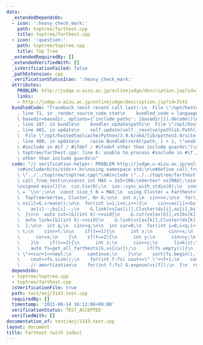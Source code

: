 ```yaml
---
data:
  _extendedDependsOn:
  - icon: ':heavy_check_mark:'
    path: toptree/farthest.cpp
    title: toptree/farthest.cpp
  - icon: ':question:'
    path: toptree/toptree.cpp
    title: Top Tree
  _extendedRequiredBy: []
  _extendedVerifiedWith: []
  _isVerificationFailed: false
  _pathExtension: cpp
  _verificationStatusIcon: ':heavy_check_mark:'
  attributes:
    PROBLEM: http://judge.u-aizu.ac.jp/onlinejudge/description.jsp?id=3143
    links:
    - http://judge.u-aizu.ac.jp/onlinejudge/description.jsp?id=3143
  bundledCode: "Traceback (most recent call last):\n  File \"/opt/hostedtoolcache/Python/3.9.6/x64/lib/python3.9/site-packages/onlinejudge_verify/documentation/build.py\"\
    , line 71, in _render_source_code_stat\n    bundled_code = language.bundle(stat.path,\
    \ basedir=basedir, options={'include_paths': [basedir]}).decode()\n  File \"/opt/hostedtoolcache/Python/3.9.6/x64/lib/python3.9/site-packages/onlinejudge_verify/languages/cplusplus.py\"\
    , line 187, in bundle\n    bundler.update(path)\n  File \"/opt/hostedtoolcache/Python/3.9.6/x64/lib/python3.9/site-packages/onlinejudge_verify/languages/cplusplus_bundle.py\"\
    , line 401, in update\n    self.update(self._resolve(pathlib.Path(included), included_from=path))\n\
    \  File \"/opt/hostedtoolcache/Python/3.9.6/x64/lib/python3.9/site-packages/onlinejudge_verify/languages/cplusplus_bundle.py\"\
    , line 400, in update\n    raise BundleErrorAt(path, i + 1, \"unable to process\
    \ #include in #if / #ifdef / #ifndef other than include guards\")\nonlinejudge_verify.languages.cplusplus_bundle.BundleErrorAt:\
    \ toptree/farthest.cpp: line 6: unable to process #include in #if / #ifdef / #ifndef\
    \ other than include guards\n"
  code: "// verification-helper: PROBLEM http://judge.u-aizu.ac.jp/onlinejudge/description.jsp?id=3143\n\
    \n#include<bits/stdc++.h>\nusing namespace std;\n\n#define call_from_test\n#include\
    \ \"../../toptree/toptree.cpp\"\n#include \"../../toptree/farthest.cpp\"\n#undef\
    \ call_from_test\n\nconst int MAX = 2e5+100;\nVertex* vs[MAX];\nint as[MAX],bs[MAX],ds[MAX];\n\
    \nsigned main(){\n  cin.tie(0);\n  ios::sync_with_stdio(0);\n  const char newl\
    \ = '\\n';\n\n  const size_t N = MAX;\n  using Cluster = Farthest<long long>;\n\
    \  TopTree<Vertex, Cluster, N> G;\n\n  int n;\n  cin>>n;\n\n  for(int i=0;i<n;i++)\
    \ vs[i]=G.create();\n\n  for(int i=1;i<n;i++){\n    cin>>as[i]>>bs[i]>>ds[i];\n\
    \    as[i]--;bs[i]--;\n    G.link(vs[as[i]],Cluster(ds[i],as[i],bs[i]),vs[bs[i]]);\n\
    \  }\n\n  auto cut=[&](int k)->void{\n    G.cut(vs[as[k]],vs[bs[k]]);\n  };\n\
    \  auto link=[&](int k)->void{\n    G.link(vs[as[k]],Cluster(ds[k],as[k],bs[k]),vs[bs[k]]);\n\
    \  };\n\n  int q;\n  cin>>q;\n\n  int cur=0;\n  for(int i=0;i<q;i++){\n    int\
    \ t;\n    cin>>t;\n\n    if(t==1){\n      int x;\n      cin>>x;\n      x--;\n\
    \      cur=x;\n    }\n    if(t==2){\n      int y;\n      cin>>y;\n      cut(y);\n\
    \    }\n    if(t==3){\n      int z;\n      cin>>z;\n      link(z);\n    }\n\n\
    \    auto fs=get_all_farthests(G,vs[cur]);\n    if(fs.empty()){\n      cout<<1<<\"\
    \ \"<<cur+1<<newl;\n      continue;\n    }\n\n    sort(fs.begin(),fs.end());\n\
    \    cout<<fs.size();\n    for(int f:fs) cout<<\" \"<<f+1;\n    cout<<newl;\n\n\
    \    // amortization\n    for(int f:fs) G.expose(vs[f]);\n  }\n  return 0;\n}\n"
  dependsOn:
  - toptree/toptree.cpp
  - toptree/farthest.cpp
  isVerificationFile: true
  path: test/aoj/3143.test.cpp
  requiredBy: []
  timestamp: '2021-08-14 16:12:06+09:00'
  verificationStatus: TEST_ACCEPTED
  verifiedWith: []
documentation_of: test/aoj/3143.test.cpp
layout: document
title: Farthest (with index)
---
```

